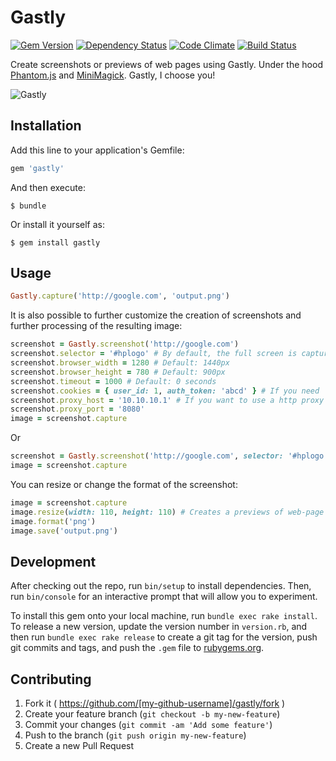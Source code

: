 # Gastly

[![Gem Version](https://badge.fury.io/rb/gastly.svg)](http://badge.fury.io/rb/gastly)
[![Dependency Status](https://gemnasium.com/mgrachev/gastly.svg)](https://gemnasium.com/mgrachev/gastly)
[![Code Climate](https://codeclimate.com/github/mgrachev/gastly/badges/gpa.svg)](https://codeclimate.com/github/mgrachev/gastly)
[![Build Status](https://travis-ci.org/mgrachev/gastly.svg?branch=master)](https://travis-ci.org/mgrachev/gastly)

Create screenshots or previews of web pages using Gastly. Under the hood [Phantom.js](https://github.com/ariya/phantomjs/) and [MiniMagick](https://github.com/minimagick/minimagick). Gastly, I choose you!

![Gastly](https://github.com/mgrachev/gastly/raw/master/gastly.png)

## Installation

Add this line to your application's Gemfile:

```ruby
gem 'gastly'
```

And then execute:

    $ bundle

Or install it yourself as:

    $ gem install gastly

## Usage

```ruby
Gastly.capture('http://google.com', 'output.png')
```

It is also possible to further customize the creation of screenshots and further processing of the resulting image:

```ruby
screenshot = Gastly.screenshot('http://google.com')
screenshot.selector = '#hplogo' # By default, the full screen is captured
screenshot.browser_width = 1280 # Default: 1440px
screenshot.browser_height = 780 # Default: 900px
screenshot.timeout = 1000 # Default: 0 seconds
screenshot.cookies = { user_id: 1, auth_token: 'abcd' } # If you need
screenshot.proxy_host = '10.10.10.1' # If you want to use a http proxy
screenshot.proxy_port = '8080'
image = screenshot.capture
```

Or

```ruby
screenshot = Gastly.screenshot('http://google.com', selector: '#hplogo', timeout: 1000)
image = screenshot.capture
```

You can resize or change the format of the screenshot:

```ruby
image = screenshot.capture
image.resize(width: 110, height: 110) # Creates a previews of web-page
image.format('png')
image.save('output.png')
```

## Development

After checking out the repo, run `bin/setup` to install dependencies. Then, run `bin/console` for an interactive prompt that will allow you to experiment.

To install this gem onto your local machine, run `bundle exec rake install`. To release a new version, update the version number in `version.rb`, and then run `bundle exec rake release` to create a git tag for the version, push git commits and tags, and push the `.gem` file to [rubygems.org](https://rubygems.org).

## Contributing

1. Fork it ( https://github.com/[my-github-username]/gastly/fork )
2. Create your feature branch (`git checkout -b my-new-feature`)
3. Commit your changes (`git commit -am 'Add some feature'`)
4. Push to the branch (`git push origin my-new-feature`)
5. Create a new Pull Request
